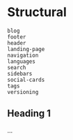 # Structural

```{toctree}
blog
footer
header
landing-page
navigation
languages
search
sidebars
social-cards
tags
versioning
```

## Heading 1

...
